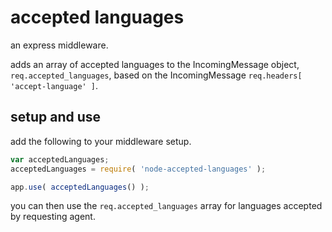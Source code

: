 # accepted languages
an express middleware.

adds an array of accepted languages to the IncomingMessage object, `req.accepted_languages`, based on the IncomingMessage `req.headers[ 'accept-language' ]`.

## setup and use
add the following to your middleware setup.
```javascript
var acceptedLanguages;
acceptedLanguages = require( 'node-accepted-languages' );

app.use( acceptedLanguages() );
```
you can then use the `req.accepted_languages` array for languages accepted by requesting agent.
